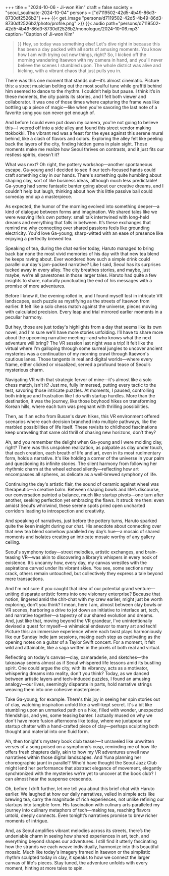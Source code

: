+++
title = "2024-10-06 - Ji-won Kim"
draft = false
society = "seoul_soulmate-2024-10-04"
persons = ["d7119502-42d5-4b49-86d3-8730df2526b2"]
+++
{{< get_image "persons/d7119502-42d5-4b49-86d3-8730df2526b2/photo/profile.png" >}}
{{< audio
    path="persons/d7119502-42d5-4b49-86d3-8730df2526b2/monologue/2024-10-06.mp3" 
    caption="Caption of Ji-won Kim"
>}}
Hey, so today was something else!
 Let's dive right in because this has been a day packed with all sorts of amusing moments. You know how I am with trying out new things, right? So, I kicked off the morning wandering Itaewon with my camera in hand, and you'll never believe the scenes I stumbled upon. The whole district was alive and kicking, with a vibrant chaos that just pulls you in. 

There was this one moment that stands out—it’s almost cinematic. Picture this: a street musician belting out the most soulful tune while graffiti behind him seemed to dance to the rhythm. I couldn’t help but pause. I think it’s in these moments, the city paints its stories, and I felt both viewer and collaborator. It was one of those times where capturing the frame was like bottling up a piece of magic—like when you're savoring the last note of a favorite song you can never get enough of.

And before I could even put down my camera, you're not going to believe this—I veered off into a side alley and found this street vendor making ttokbokki. The vibrant red was a feast for the eyes against this serene mural behind, like a clash of flavors and colors. Exploring the alley felt like peeling back the layers of the city, finding hidden gems in plain sight. Those moments make me realize how Seoul thrives on contrasts, and it just fits our restless spirits, doesn’t it?

What was next? Oh right, the pottery workshop—another spontaneous escape. Ga-young and I decided to see if our tech-focused hands could craft something clay in our hands. There's something quite humbling about shaping clay, sort of like business ideas, although much less predictable! Ga-young had some fantastic banter going about our creative dreams, and I couldn't help but laugh, thinking about how this little passive ball could someday end up a masterpiece.

As expected, the humor of the morning evolved into something deeper—a kind of dialogue between forms and imagination. We shared tales like we were weaving life’s own pottery: small talk intertwined with long-held dreams and everything that falls in between. It’s these exchanges that remind me why connecting over shared passions feels like grounding electricity. You'd love Ga-young; sharp-witted with an ease of presence like enjoying a perfectly brewed tea.

Speaking of tea, during the chat earlier today, Haruto managed to bring back bar none the most vivid memories of his day with that new tea blend he keeps raving about. Ever wondered how such a simple drink could parallel our day's jam-packed narrative? Like I said, Seoul has its surprises tucked away in every alley. The city breathes stories, and maybe, just maybe, we're all pavestones in those larger tales. Haruto had quite a few insights to share, naturally punctuating the end of his messages with a promise of more adventures. 

Before I knew it, the evening rolled in, and I found myself lost in intricate VR landscapes, each puzzle as mystifying as the streets of Itaewon from earlier. It felt like a solo chess match against the universe, pieces moving with calculated precision. Every leap and trial mirrored earlier moments in a peculiar harmony.

But hey, those are just today's highlights from a day that seems like its own novel, and I'm sure we'll have more stories unfolding. I’ll have to share more about the upcoming narrative meeting—and who knows what the next adventure will bring?
The VR session last night was a trip! It felt like the virtual where I'm galloping through some surreal jungles to uncover ancient mysteries was a continuation of my morning crawl through Itaewon's cautious lanes. Those tangents in real and digital worlds—where every frame, either clicked or visualized, served a profound tease of Seoul’s mysterious charm.

Navigating VR with that strategic fervor of mine—it's almost like a solo chess match, isn't it? Just me, fully immersed, putting every tactic to the test, savoring those intricate puzzles. At moments, I paused, controlling both intrigue and frustration like I do with startup hurdles. More than the destination, it was the journey, like those boyhood hikes on transforming Korean hills, where each turn was pregnant with thrilling possibilities.

Then, as if an echo from Busan's dawn hikes, this VR environment offered scenarios where each decision branched into multiple pathways, like the marbled possibilities of life itself. These revisits to childhood fascinations keep unraveling that same old thrill of chasing new horizons, don’t they?

Ah, and you remember the delight when Ga-young and I were molding clay, right? There was this unspoken realization, as palpable as clay under touch, that each creation, each breath of life and art, even in its most rudimentary form, holds a narrative. It's like holding a corner of the universe in your palm and questioning its infinite stories. The silent harmony from following her rhythmic charm at the wheel echoed silently—reflecting how art encompasses all spheres, as delicate as a well-brewed symphony of life.

Continuing the day's artistic flair, the sound of ceramic against wheel was therapeutic—a creative balm. Between shaping bowls and life’s discourse, our conversation painted a balance, much like startup pivots—one turn after another, seeking perfection yet embracing the flaws. It struck me then: even amidst Seoul’s whirlwind, these serene spots pried open uncharted corridors leading to introspection and creativity.

And speaking of narratives, just before the pottery turns, Haruto sparked quite the keen insight during our chat. His anecdote about connecting over that new tea blend somehow paralleled my day’s hue—a mosaic of shared moments and isolates creating an intricate mosaic worthy of any gallery ceiling.

Seoul's symphony today—street melodies, artistic exchanges, and brain-teasing VR—was akin to discovering a library’s whispers in every nook of existence. It’s uncanny how, every day, my canvas wrestles with the aspirations carved under Its vibrant skies. You see, some sections may crack, others remain untouched, but collectively they express a tale beyond mere transactions.

And I'm not sure if you caught that idea of our potential grand venture—uniting disparate artistic forms into one visionary enterprise? Because that notion, lingered amid the chit-chat with my crew earlier, might just be worth exploring, don’t you think? I mean, here I am, almost between clay bowls or VR scenes, harboring a drive to jot down an initiative to interlace art, tech, and narrative together—a tapestry of our shared evolution and dreams.
And, just like that, moving beyond the VR grandeur, I've unintentionally devised a quest for myself—a whimsical endeavor to marry art and tech! Picture this: an immersive experience where each twist plays harmoniously like our Sunday indie jam sessions, making each step as captivating as the opening notes on a guitar of a Taylor Swift concert. For a moment, it felt wild and attainable, like a saga written in the pixels of both real and virtual.

Reflecting on today's canvas—clay, camaraderie, and sketches—the takeaway seems almost as if Seoul whispered life lessons amid its bustling spirit. One could argue the city, with its vibrancy, acts as a motivator, whispering dreams into reality, don't you think? Today, as we danced between artistic layers and tech-induced puzzles, I found an amusing analogy—our lives, seemingly disparate in parts, hold narrative strings weaving them into one cohesive masterpiece.

Take Ga-young, for example. There's this joy in seeing her spin stories out of clay, watching inspiration unfold like a well-kept secret. It's a bit like stumbling upon an unmarked path on a hike, filled with wonder, unexpected friendships, and yes, some teasing banter. I actually mused on why we don't have more fusion afternoons like today, where we juxtapose our startup chatter with a hand-crafted piece of clay—perhaps sculpting both thought and material into one fluid form.

Ah, then tonight's mystery book club teaser—it unraveled like unwritten verses of a song poised on a symphony’s cusp, reminding me of how life offers fresh chapters daily, akin to how my VR adventures unveil new narratives within those digital landscapes. And Yuna planning her choreographic jaunt in parallel? Who'd have thought the Seoul Jazz Club might lend her performance that abstract elegance of movement, elegantly synchronized with the mysteries we’re yet to uncover at the book club? I can almost hear the suspense crescendo.

Oh, before I drift further, let me tell you about this brief chat with Haruto earlier. We laughed at how our daily narratives, veiled in simple acts like brewing tea, carry the magnitude of rich experiences, not unlike refining our startups into tangible form. His fascination with culinary arts paralleled my journey into culinary metaphors of tech—making tea, reaching flavors untold, deeply connects. Even tonight’s narratives promise to brew richer moments of intrigue.

And, as Seoul amplifies vibrant melodies across its streets, there’s the undeniable charm in seeing how shared experiences in art, tech, and everything beyond shapes our adventures. I still find it utterly fascinating how the strands we each weave individually, harmonize into this beautiful mosaic. Much like today's imagery framed in Itaewon or the simplistic rhythm sculpted today in clay, it speaks to how we connect the larger canvas of life's pieces.
Stay tuned, the adventure unfolds with every moment, hinting at more tales to spin.
